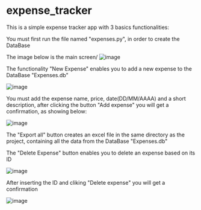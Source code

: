 # expense_tracker

This is a simple expense tracker app with 3 basics functionalities:

You must first run the file named "expenses.py", in order to create the DataBase

The image below is the main screen/
![image](https://user-images.githubusercontent.com/69828127/170800592-ef5163b7-0394-4f9f-92cf-e80b220aecc8.png)


The functionality "New Expense" enables you to add a new expense to the DataBase "Expenses.db"

![image](https://user-images.githubusercontent.com/69828127/170800651-bb757649-a42a-4790-967e-f2a464343241.png)

You must add the expense name, price, date(DD/MM/AAAA) and a short description, after clicking the button "Add expense"
you will get a confirmation, as showing below:

![image](https://user-images.githubusercontent.com/69828127/170800844-23a9a77b-897a-44c4-97ef-b4736922b718.png)

The "Export all" button creates an excel file in the same directory as the project, containing all the data from the DataBase "Expenses.db"

The "Delete Expense" button enables you to delete an expense based on its ID

![image](https://user-images.githubusercontent.com/69828127/170801051-849de236-b770-4b7d-8712-2ce133f8cced.png)

After inserting the ID and cliking "Delete expense" you will get a confirmation

![image](https://user-images.githubusercontent.com/69828127/170801180-ca87c507-279e-4b4e-b29f-1fcba10358cb.png)
